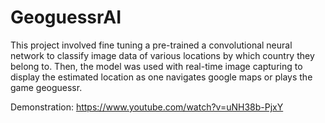 # GeoguessrAI

This project involved fine tuning a pre-trained a convolutional neural network to classify image data of various locations by which country they belong to. Then, the model was used with real-time image capturing to display the estimated location as one navigates google maps or plays the game geoguessr.

Demonstration:
https://www.youtube.com/watch?v=uNH38b-PjxY
